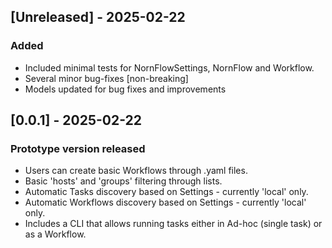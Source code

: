 ## [Unreleased] - 2025-02-22
### Added
- Included minimal tests for NornFlowSettings, NornFlow and Workflow.
- Several minor bug-fixes [non-breaking]
- Models updated for bug fixes and improvements

## [0.0.1] - 2025-02-22
### Prototype version released
- Users can create basic Workflows through .yaml files. 
- Basic 'hosts' and 'groups' filtering through lists.
- Automatic Tasks discovery based on Settings - currently 'local' only.
- Automatic Workflows discovery based on Settings - currently 'local' only. 
- Includes a CLI that allows running tasks either in Ad-hoc (single task) or as a Workflow.